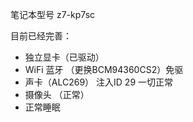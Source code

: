 笔记本型号 z7-kp7sc

目前已经完善：

- 独立显卡（已驱动）
- WiFi 蓝牙 （更换BCM94360CS2）免驱
- 声卡（ALC269） 注入ID 29 一切正常
- 摄像头 （正常）
- 正常睡眠
